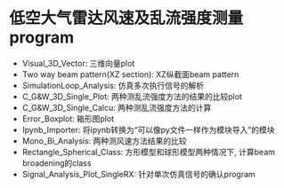 # 低空大气雷达风速及乱流强度测量program
* Visual_3D_Vector: 三维向量plot  
* Two way beam pattern(XZ section): XZ纵截面beam pattern
* SimulationLoop_Analysis: 仿真多次执行信号的解析
* C_G&W_3D_Single_Plot: 两种测乱流强度方法的结果的比较plot
* C_G&W_3D_Single_Calcu: 两种测乱流强度方法的计算
* Error_Boxplot: 箱形图plot
* Ipynb_Importer: 将ipynb转换为“可以像py文件一样作为模块导入”的模块
* Mono_Bi_Analysis: 两种测风速方法结果的比较
* Rectangle_Spherical_Class: 方形模型和球形模型两种情况下, 计算beam broadening的class
* Signal_Analysis_Plot_SingleRX: 针对单次仿真信号的确认program